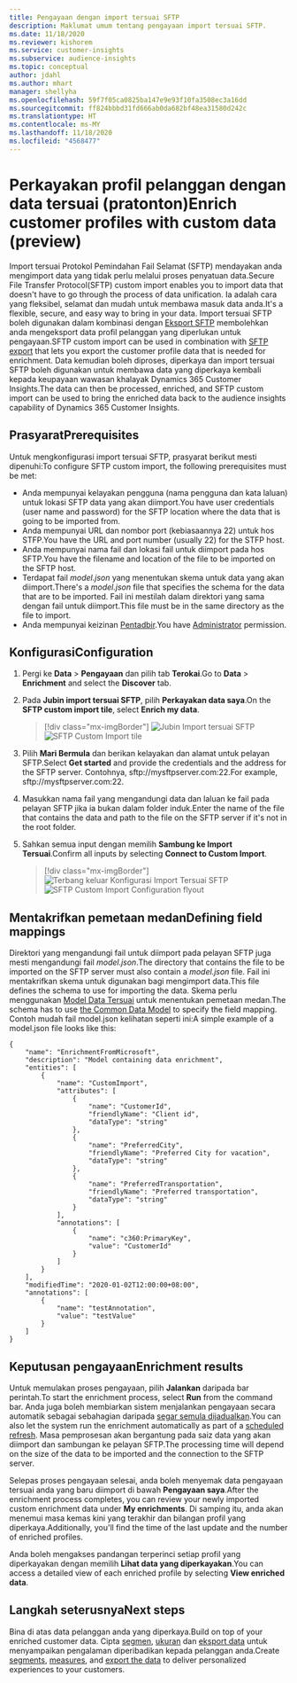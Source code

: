```yaml
---
title: Pengayaan dengan import tersuai SFTP
description: Maklumat umum tentang pengayaan import tersuai SFTP.
ms.date: 11/18/2020
ms.reviewer: kishorem
ms.service: customer-insights
ms.subservice: audience-insights
ms.topic: conceptual
author: jdahl
ms.author: mhart
manager: shellyha
ms.openlocfilehash: 59f7f05ca0825ba147e9e93f10fa3508ec3a16dd
ms.sourcegitcommit: ff824bbbd31fd666ab0da682bf48ea31580d242c
ms.translationtype: HT
ms.contentlocale: ms-MY
ms.lasthandoff: 11/18/2020
ms.locfileid: "4568477"
---
```

# <a name="enrich-customer-profiles-with-custom-data-preview"></a><span data-ttu-id="7e340-103">Perkayakan profil pelanggan dengan data tersuai (pratonton)</span><span class="sxs-lookup"><span data-stu-id="7e340-103">Enrich customer profiles with custom data (preview)</span></span>

<span data-ttu-id="7e340-104">Import tersuai Protokol Pemindahan Fail Selamat (SFTP) mendayakan anda mengimport data yang tidak perlu melalui proses penyatuan data.</span><span class="sxs-lookup"><span data-stu-id="7e340-104">Secure File Transfer Protocol(SFTP) custom import enables you to import data that doesn't have to go through the process of data unification.</span></span> <span data-ttu-id="7e340-105">Ia adalah cara yang fleksibel, selamat dan mudah untuk membawa masuk data anda.</span><span class="sxs-lookup"><span data-stu-id="7e340-105">It's a flexible, secure, and easy way to bring in your data.</span></span> <span data-ttu-id="7e340-106">Import tersuai SFTP boleh digunakan dalam kombinasi dengan [Eksport SFTP](export-sftp.md) membolehkan anda mengeksport data profil pelanggan yang diperlukan untuk pengayaan.</span><span class="sxs-lookup"><span data-stu-id="7e340-106">SFTP custom import can be used in combination with [SFTP export](export-sftp.md) that lets you export the customer profile data that is needed for enrichment.</span></span> <span data-ttu-id="7e340-107">Data kemudian boleh diproses, diperkaya dan import tersuai SFTP boleh digunakan untuk membawa data yang diperkaya kembali kepada keupayaan wawasan khalayak Dynamics 365 Customer Insights.</span><span class="sxs-lookup"><span data-stu-id="7e340-107">The data can then be processed, enriched, and SFTP custom import can be used to bring the enriched data back to the audience insights capability of Dynamics 365 Customer Insights.</span></span>

## <a name="prerequisites"></a><span data-ttu-id="7e340-108">Prasyarat</span><span class="sxs-lookup"><span data-stu-id="7e340-108">Prerequisites</span></span>

<span data-ttu-id="7e340-109">Untuk mengkonfigurasi import tersuai SFTP, prasyarat berikut mesti dipenuhi:</span><span class="sxs-lookup"><span data-stu-id="7e340-109">To configure SFTP custom import, the following prerequisites must be met:</span></span>

- <span data-ttu-id="7e340-110">Anda mempunyai kelayakan pengguna (nama pengguna dan kata laluan) untuk lokasi SFTP data yang akan diimport.</span><span class="sxs-lookup"><span data-stu-id="7e340-110">You have user credentials (user name and password) for the SFTP location where the data that is going to be imported from.</span></span>
- <span data-ttu-id="7e340-111">Anda mempunyai URL dan nombor port (kebiasaannya 22) untuk hos STFP.</span><span class="sxs-lookup"><span data-stu-id="7e340-111">You have the URL and port number (usually 22) for the STFP host.</span></span>
- <span data-ttu-id="7e340-112">Anda mempunyai nama fail dan lokasi fail untuk diimport pada hos SFTP.</span><span class="sxs-lookup"><span data-stu-id="7e340-112">You have the filename and location of the file to be imported on the SFTP host.</span></span>
- <span data-ttu-id="7e340-113">Terdapat fail *model.json* yang menentukan skema untuk data yang akan diimport.</span><span class="sxs-lookup"><span data-stu-id="7e340-113">There's a *model.json* file that specifies the schema for the data that are to be imported.</span></span> <span data-ttu-id="7e340-114">Fail ini mestilah dalam direktori yang sama dengan fail untuk diimport.</span><span class="sxs-lookup"><span data-stu-id="7e340-114">This file must be in the same directory as the file to import.</span></span>
- <span data-ttu-id="7e340-115">Anda mempunyai keizinan [Pentadbir](permissions.md#administrator).</span><span class="sxs-lookup"><span data-stu-id="7e340-115">You have [Administrator](permissions.md#administrator) permission.</span></span>

## <a name="configuration"></a><span data-ttu-id="7e340-116">Konfigurasi</span><span class="sxs-lookup"><span data-stu-id="7e340-116">Configuration</span></span>

1. <span data-ttu-id="7e340-117">Pergi ke **Data** > **Pengayaan** dan pilih tab **Terokai**.</span><span class="sxs-lookup"><span data-stu-id="7e340-117">Go to **Data** > **Enrichment** and select the **Discover** tab.</span></span>

1. <span data-ttu-id="7e340-118">Pada **Jubin import tersuai SFTP**, pilih **Perkayakan data saya**.</span><span class="sxs-lookup"><span data-stu-id="7e340-118">On the **SFTP custom import tile**, select **Enrich my data**.</span></span>

   > [!div class="mx-imgBorder"]
   > <span data-ttu-id="7e340-119">![Jubin Import tersuai SFTP](media/SFTP_Custom_Import_tile.png "Jubin Import tersuai SFTP")</span><span class="sxs-lookup"><span data-stu-id="7e340-119">![SFTP Custom Import tile](media/SFTP_Custom_Import_tile.png "SFTP Custom Import tile")</span></span>

1. <span data-ttu-id="7e340-120">Pilih **Mari Bermula** dan berikan kelayakan dan alamat untuk pelayan SFTP.</span><span class="sxs-lookup"><span data-stu-id="7e340-120">Select **Get started** and provide the credentials and the address for the SFTP server.</span></span> <span data-ttu-id="7e340-121">Contohnya, sftp://mysftpserver.com:22.</span><span class="sxs-lookup"><span data-stu-id="7e340-121">For example, sftp://mysftpserver.com:22.</span></span>

1. <span data-ttu-id="7e340-122">Masukkan nama fail yang mengandungi data dan laluan ke fail pada pelayan SFTP jika ia bukan dalam folder induk.</span><span class="sxs-lookup"><span data-stu-id="7e340-122">Enter the name of the file that contains the data and path to the file on the SFTP server if it's not in the root folder.</span></span>

1. <span data-ttu-id="7e340-123">Sahkan semua input dengan memilih **Sambung ke Import Tersuai**.</span><span class="sxs-lookup"><span data-stu-id="7e340-123">Confirm all inputs by selecting **Connect to Custom Import**.</span></span>

   > [!div class="mx-imgBorder"]
   > <span data-ttu-id="7e340-124">![Terbang keluar Konfigurasi Import Tersuai SFTP](media/SFTP_Custom_Import_Configuration_flyout.png "Terbang keluar Konfigurasi Import Tersuai SFTP")</span><span class="sxs-lookup"><span data-stu-id="7e340-124">![SFTP Custom Import Configuration flyout](media/SFTP_Custom_Import_Configuration_flyout.png "SFTP Custom Import Configuration flyout")</span></span>

## <a name="defining-field-mappings"></a><span data-ttu-id="7e340-125">Mentakrifkan pemetaan medan</span><span class="sxs-lookup"><span data-stu-id="7e340-125">Defining field mappings</span></span> 

<span data-ttu-id="7e340-126">Direktori yang mengandungi fail untuk diimport pada pelayan SFTP juga mesti mengandungi fail *model.json*.</span><span class="sxs-lookup"><span data-stu-id="7e340-126">The directory that contains the file to be imported on the SFTP server must also contain a *model.json* file.</span></span> <span data-ttu-id="7e340-127">Fail ini mentakrifkan skema untuk digunakan bagi mengimport data.</span><span class="sxs-lookup"><span data-stu-id="7e340-127">This file defines the schema to use for importing the data.</span></span> <span data-ttu-id="7e340-128">Skema perlu menggunakan [Model Data Tersuai](https://docs.microsoft.com/common-data-model/) untuk menentukan pemetaan medan.</span><span class="sxs-lookup"><span data-stu-id="7e340-128">The schema has to use [the Common Data Model](https://docs.microsoft.com/common-data-model/) to specify the field mapping.</span></span> <span data-ttu-id="7e340-129">Contoh mudah fail model.json kelihatan seperti ini:</span><span class="sxs-lookup"><span data-stu-id="7e340-129">A simple example of a model.json file looks like this:</span></span>

```
{
    "name": "EnrichmentFromMicrosoft",
    "description": "Model containing data enrichment",
    "entities": [
        {
            "name": "CustomImport",
            "attributes": [
                {
                    "name": "CustomerId",
                    "friendlyName": "Client id",
                    "dataType": "string"
                },
                {
                    "name": "PreferredCity",
                    "friendlyName": "Preferred City for vacation",
                    "dataType": "string"
                },
                {
                    "name": "PreferredTransportation",
                    "friendlyName": "Preferred transportation",
                    "dataType": "string"
                }
            ],
            "annotations": [
                {
                    "name": "c360:PrimaryKey",
                    "value": "CustomerId"
                }
            ]
        }
    ],
    "modifiedTime": "2020-01-02T12:00:00+08:00",
    "annotations": [
        {
            "name": "testAnnotation",
            "value": "testValue"
        }
    ]
}
```

## <a name="enrichment-results"></a><span data-ttu-id="7e340-130">Keputusan pengayaan</span><span class="sxs-lookup"><span data-stu-id="7e340-130">Enrichment results</span></span>

<span data-ttu-id="7e340-131">Untuk memulakan proses pengayaan, pilih **Jalankan** daripada bar perintah.</span><span class="sxs-lookup"><span data-stu-id="7e340-131">To start the enrichment process, select **Run** from the command bar.</span></span> <span data-ttu-id="7e340-132">Anda juga boleh membiarkan sistem menjalankan pengayaan secara automatik sebagai sebahagian daripada [segar semula dijadualkan](system.md#schedule-tab).</span><span class="sxs-lookup"><span data-stu-id="7e340-132">You can also let the system run the enrichment automatically as part of a [scheduled refresh](system.md#schedule-tab).</span></span> <span data-ttu-id="7e340-133">Masa pemprosesan akan bergantung pada saiz data yang akan diimport dan sambungan ke pelayan SFTP.</span><span class="sxs-lookup"><span data-stu-id="7e340-133">The processing time will depend on the size of the data to be imported and the connection to the SFTP server.</span></span>

<span data-ttu-id="7e340-134">Selepas proses pengayaan selesai, anda boleh menyemak data pengayaan tersuai anda yang baru diimport di bawah **Pengayaan saya**.</span><span class="sxs-lookup"><span data-stu-id="7e340-134">After the enrichment process completes, you can review your newly imported custom enrichment data under **My enrichments**.</span></span> <span data-ttu-id="7e340-135">Di samping itu, anda akan menemui masa kemas kini yang terakhir dan bilangan profil yang diperkaya.</span><span class="sxs-lookup"><span data-stu-id="7e340-135">Additionally, you'll find the time of the last update and the number of enriched profiles.</span></span>

<span data-ttu-id="7e340-136">Anda boleh mengakses pandangan terperinci setiap profil yang diperkayakan dengan memilih **Lihat data yang diperkayakan**.</span><span class="sxs-lookup"><span data-stu-id="7e340-136">You can access a detailed view of each enriched profile by selecting **View enriched data**.</span></span>

## <a name="next-steps"></a><span data-ttu-id="7e340-137">Langkah seterusnya</span><span class="sxs-lookup"><span data-stu-id="7e340-137">Next steps</span></span>

<span data-ttu-id="7e340-138">Bina di atas data pelanggan anda yang diperkaya.</span><span class="sxs-lookup"><span data-stu-id="7e340-138">Build on top of your enriched customer data.</span></span> <span data-ttu-id="7e340-139">Cipta [segmen](segments.md), [ukuran](measures.md) dan [eksport data](export-destinations.md) untuk menyampaikan pengalaman diperibadikan kepada pelanggan anda.</span><span class="sxs-lookup"><span data-stu-id="7e340-139">Create [segments](segments.md), [measures](measures.md), and [export the data](export-destinations.md) to deliver personalized experiences to your customers.</span></span>


